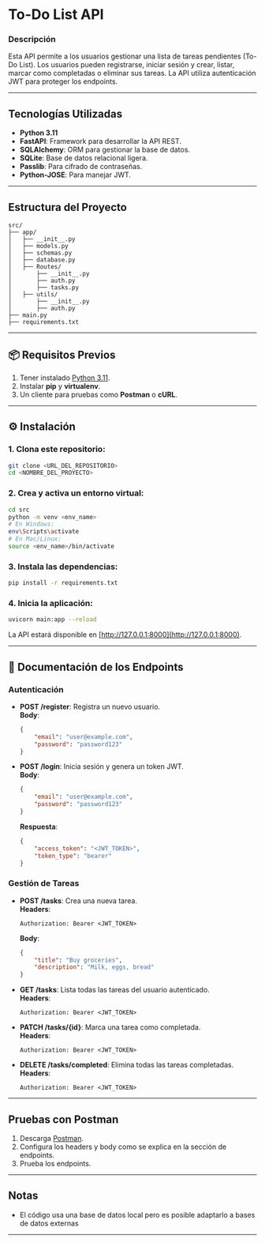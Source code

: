 # To-Do List API

### Descripción

Esta API permite a los usuarios gestionar una lista de tareas pendientes (To-Do List). Los usuarios pueden registrarse, iniciar sesión y crear, listar, marcar como completadas o eliminar sus tareas. La API utiliza autenticación JWT para proteger los endpoints.

---

## **Tecnologías Utilizadas**

- **Python 3.11**
- **FastAPI**: Framework para desarrollar la API REST.
- **SQLAlchemy**: ORM para gestionar la base de datos.
- **SQLite**: Base de datos relacional ligera.
- **Passlib**: Para cifrado de contraseñas.
- **Python-JOSE**: Para manejar JWT.

---

## **Estructura del Proyecto**

```
src/
├── app/
│   ├── __init__.py
│   ├── models.py
│   ├── schemas.py
│   ├── database.py
│   ├── Routes/
│       ├── __init__.py
│       ├── auth.py
│       ├── tasks.py
│   ├── utils/
│       ├── __init__.py
│       ├── auth.py
├── main.py
├── requirements.txt
```

---

## 📦 **Requisitos Previos**

1. Tener instalado [Python 3.11](https://www.python.org/downloads/).
2. Instalar **pip** y **virtualenv**.
3. Un cliente para pruebas como **Postman** o **cURL**.

---

## ⚙️ **Instalación**

### 1. Clona este repositorio:
```bash
git clone <URL_DEL_REPOSITORIO>
cd <NOMBRE_DEL_PROYECTO>
```

### 2. Crea y activa un entorno virtual:
```bash
cd src
python -m venv <env_name>
# En Windows:
env\Scripts\activate
# En Mac/Linux:
source <env_name>/bin/activate
```

### 3. Instala las dependencias:
```bash
pip install -r requirements.txt
```

### 4. Inicia la aplicación:
```bash
uvicorn main:app --reload
```

La API estará disponible en [http://127.0.0.1:8000](http://127.0.0.1:8000).

---

## 📝 **Documentación de los Endpoints**

### **Autenticación**
- **POST /register**: Registra un nuevo usuario.  
  **Body**:
  ```json
  {
      "email": "user@example.com",
      "password": "password123"
  }
  ```

- **POST /login**: Inicia sesión y genera un token JWT.  
  **Body**:
  ```json
  {
      "email": "user@example.com",
      "password": "password123"
  }
  ```
  **Respuesta**:
  ```json
  {
      "access_token": "<JWT_TOKEN>",
      "token_type": "bearer"
  }
  ```

### **Gestión de Tareas**
- **POST /tasks**: Crea una nueva tarea.  
  **Headers**:
  ```
  Authorization: Bearer <JWT_TOKEN>
  ```
  **Body**:
  ```json
  {
      "title": "Buy groceries",
      "description": "Milk, eggs, bread"
  }
  ```

- **GET /tasks**: Lista todas las tareas del usuario autenticado.  
  **Headers**:
  ```
  Authorization: Bearer <JWT_TOKEN>
  ```

- **PATCH /tasks/{id}**: Marca una tarea como completada.  
  **Headers**:
  ```
  Authorization: Bearer <JWT_TOKEN>
  ```

- **DELETE /tasks/completed**: Elimina todas las tareas completadas.  
  **Headers**:
  ```
  Authorization: Bearer <JWT_TOKEN>
  ```

---

## **Pruebas con Postman**

1. Descarga [Postman](https://www.postman.com/).
2. Configura los headers y body como se explica en la sección de endpoints.
3. Prueba los endpoints.

---

## **Notas**

- El código usa una base de datos local pero es posible adaptarlo a bases de datos externas

---